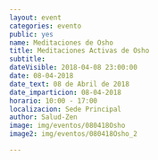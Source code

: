 ```yaml
---
layout: event
categories: evento
public: yes
name: Meditaciones de Osho
title: Meditaciones Activas de Osho
subtitle:
dateVisible: 2018-04-08 23:00:00
date: 08-04-2018
date_text: 08 de Abril de 2018
date_imparticion: 08-04-2018
horario: 10:00 - 17:00
localizacion: Sede Principal
author: Salud-Zen
image: img/eventos/080418Osho
image2: img/eventos/080418Osho_2

---
```

